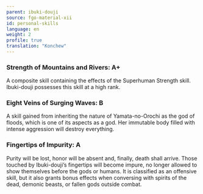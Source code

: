 ```yaml
---
parent: ibuki-douji
source: fgo-material-xii
id: personal-skills
language: en
weight: 2
profile: true
translation: "Konchew"
---
```


### Strength of Mountains and Rivers: A+

A composite skill containing the effects of the Superhuman Strength skill.
Ibuki-douji possesses this skill at a high rank.

### Eight Veins of Surging Waves: B

A skill gained from inheriting the nature of Yamata-no-Orochi as the god of floods, which is one of its aspects as a god.
Her immutable body filled with intense aggression will destroy everything.

### Fingertips of Impurity: A

Purity will be lost, honor will be absent and, finally, death shall arrive.
Those touched by Ibuki-douji’s fingertips will become impure, no longer allowed to show themselves before the gods or humans.
It is classified as an offensive skill, but it also grants bonus effects when conversing with spirits of the dead, demonic beasts, or fallen gods outside combat.
